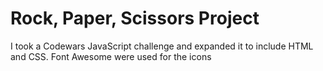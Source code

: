 # Rock, Paper, Scissors Project

I took a Codewars JavaScript challenge and expanded it to include HTML and CSS. Font Awesome were used for the icons
